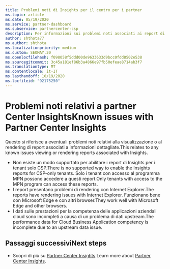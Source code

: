 ```yaml
---
title: Problemi noti di Insights per il centro per i partner
ms.topic: article
ms.date: 05/19/2020
ms.service: partner-dashboard
ms.subservice: partnercenter-csp
description: Per informazioni sui problemi noti associati ai report di partner Center Insights (PCI), vedere. Le informazioni possono includere problemi di rendering noti o limitazioni dei report.
author: shthota77
ms.author: shthota
ms.localizationpriority: medium
ms.custom: SEOMAY.20
ms.openlocfilehash: f098058f5ddd00de9633633d9bcc0fdd8502e538
ms.sourcegitcommit: 3c45a181ef86b3a4866e97fb50efeae8714ab3f7
ms.translationtype: MT
ms.contentlocale: it-IT
ms.lasthandoff: 10/19/2020
ms.locfileid: "92175250"
---
```

# <a name="known-issues-with-partner-center-insights"></a><span data-ttu-id="f9300-104">Problemi noti relativi a partner Center Insights</span><span class="sxs-lookup"><span data-stu-id="f9300-104">Known issues with Partner Center Insights</span></span>

<span data-ttu-id="f9300-105">Questo si riferisce a eventuali problemi noti relativi alla visualizzazione o al rendering di report associati a informazioni dettagliate.</span><span class="sxs-lookup"><span data-stu-id="f9300-105">This relates to any known issues viewing or rendering reports associated with Insights.</span></span>

- <span data-ttu-id="f9300-106">Non esiste un modo supportato per abilitare i report di Insights per i tenant solo CSP.</span><span class="sxs-lookup"><span data-stu-id="f9300-106">There is no supported way to enable the Insights reports for CSP-only tenants.</span></span> <span data-ttu-id="f9300-107">Solo i tenant con accesso al programma MPN possono accedere a questi report.</span><span class="sxs-lookup"><span data-stu-id="f9300-107">Only tenants with access to the MPN program can access these reports.</span></span>
- <span data-ttu-id="f9300-108">I report presentano problemi di rendering con Internet Explorer.</span><span class="sxs-lookup"><span data-stu-id="f9300-108">The reports have rendering issues with Internet Explorer.</span></span> <span data-ttu-id="f9300-109">Funzionano bene con Microsoft Edge e con altri browser.</span><span class="sxs-lookup"><span data-stu-id="f9300-109">They work well with Microsoft Edge and other browsers.</span></span>
- <span data-ttu-id="f9300-110">I dati sulle prestazioni per la competenza delle applicazioni aziendali cloud sono incompleti a causa di un problema di dati upstream.</span><span class="sxs-lookup"><span data-stu-id="f9300-110">The performance data for Cloud Business Application competency is incomplete due to an upstream data issue.</span></span>

## <a name="next-steps"></a><span data-ttu-id="f9300-111">Passaggi successivi</span><span class="sxs-lookup"><span data-stu-id="f9300-111">Next steps</span></span>

- <span data-ttu-id="f9300-112">Scopri di più su [Partner Center Insights](partner-center-insights.md).</span><span class="sxs-lookup"><span data-stu-id="f9300-112">Learn more about [Partner Center Insights](partner-center-insights.md).</span></span>
